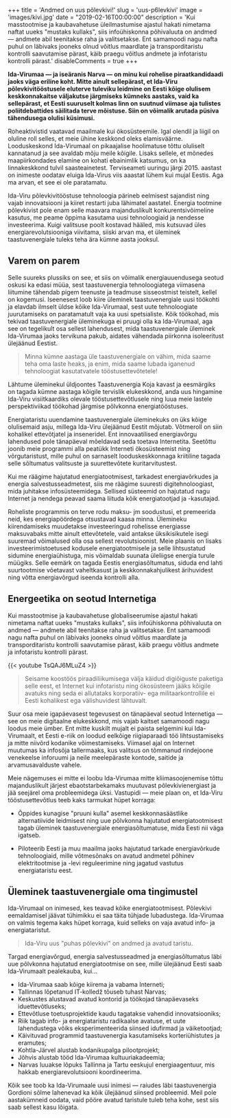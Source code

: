+++
title = 'Andmed on uus põlevkivi!'
slug = 'uus-p6levkivi'
image = 'images/kivi.jpg'
date = "2019-02-16T00:00:00"
description = 'Kui masstootmise ja kaubavahetuse üleilmastumise ajastul hakati nimetama naftat uueks "mustaks kullaks", siis infoühiskonna põhivaluuta on andmed — andmete abil teenitakse raha ja valitsetakse. Ent samamoodi nagu nafta puhul on läbivaks jooneks olnud võitlus maardlate ja transporditaristu kontrolli saavutamise pärast, käib praegu võitlus andmete ja infotaristu kontrolli pärast.'
disableComments = true
+++

__Ida-Virumaa — ja iseäranis Narva — on minu kui rohelise piraatkandidaadi jaoks väga eriline koht. Mitte ainult sellepärast, et Ida-Viru põlevkivitööstusele eluterve tuleviku leidmine on Eesti kõige olulisem keskkonnakaitse väljakutse järgmiseks kümneks aastaks, vaid ka sellepärast, et Eesti suuruselt kolmas linn on suutnud viimase aja tulistes poliitdebattides säilitada terve mõistuse. Siin on võimalik arutada püsiva tähendusega olulisi küsimusi.__

Roheaktivistid vaatavad maailmale kui ökosüsteemile. Igal olendil ja liigil on oluline roll selles, et meie ühine keskkond oleks elamisväärne. Looduskeskond Ida-Virumaal on pikaajalise hoolimatuse tõttu oluliselt kannatanud ja see avaldab mõju meile kõigile. Lisaks sellele, et mõnedes maapiirkondades elamine on kohati ebainimlik katsumus, on ka linnakeskkond tulvil saasteainetest. Terviseameti uuringu järgi 2015. aastast on inimeste oodatav eluiga Ida-Virus viis aaastat lühem kui mujal Eestis. Aga ma arvan, et see ei ole paratamatu.

Ida-Viru põlevkivitööstuse tehnoloogia pärineb eelmisest sajandist ning vajab innovatsiooni ja kiiret restarti juba lähimatel aastatel. Energia tootmine põlevkivist pole enam selle maavara majanduslikult konkurentsivõimeline kasutus, me peame õppima kasutama uusi tehnoloogiaid ja nendesse investeerima. Kuigi valitsuse poolt kostavad hääled, mis kutsuvad üles energiarevolutsiooniga viivitama, siiski arvan ma, et üleminek taastuvenergiale tuleks teha ära kümne aasta jooksul.

## Varem on parem

Selle suureks plussiks on see, et siis on võimalik energiauuendusega seotud oskusi ka edasi müüa, sest taastuvenergia tehnoloogiatega viimasena liitumine tähendab pigem teenuste ja teadmuse sisseostmist teistelt, kellel on kogemusi. Iseenesest loob kiire üleminek taastuvenergiale uusi töökohti ja elavdab ilmselt üldse kõike Ida-Virumaal, sest uute tehnoloogiate juurutamiseks on paratamatult vaja ka uusi spetsialiste. Kõik töökohad, mis tekivad taastuvenergiale üleminekuga ei pruugi olla ka Ida-Virumaal, aga see on tegelikult osa sellest lahendusest, mida taastuvenergiale üleminek Ida-Virumaa jaoks tervikuna pakub, aidates vähendada piirkonna isoleeritust ülejäänud Eestist.

> Minna kümne aastaga üle taastuvenergiale on vähim, mida saame teha oma laste heaks, ja enim, mida saame lubada iganenud tehnoloogiat kasutatvatele tööstusettevõtetele!

Lähtume üleminekul üldjoontes Taastuvenergia Koja kavast ja eesmärgiks on tagada kümne aastaga kõigile tervislik elukeskkond, anda uus hingamine Ida-Viru visiitkaardiks olevale tööstusettevõtlusele ning luua meie lastele perspektiviikad töökohad järgmise põlvkonna energiatööstuses.

Energiataristu uuendamine taastuvenergiale üleminekuks on üks kõige olulisemaid asju, millega Ida-Viru ülejäänud Eestit mõjutab. Võtmeroll on siin kohalikel ettevõtjatel ja inseneridel. Ent innovaatilised energiavõrgu lahendused pole tänapäeval mõeldavad seda toetava Internetita. Seetõttu joonib meie programmi alla peatükk Interneti ökosüsteemist ning võrgutaristust, mille puhul on sarnaselt looduskeskkonnaga kriitiline tagada selle sõltumatus valitsuste ja suurettevõtete kuritarvitustest.

Kui me räägime hajutatud energiatootmisest, tarkadest energiavõrkudes ja energia salvestusseadmetest, siis me räägime suuresti digitehnoloogiast, mida juhitakse infosüsteemidega. Sellised süsteemid on hajutatud nagu Internet ja nendega peavad saama liituda kõik energiatootjad ja -kasutajad.

Roheliste programmis on terve rodu maksu- jm soodustusi, et premeerida neid, kes energiapöördega otsustavad kaasa minna. Ülemineku kiirendamiseks muudetakse investeeringud rohelisse energiasse maksuvabaks mitte ainult ettevõtetele, vaid antakse üksikisikutele isegi suuremad võimalused olla osa sellest revolutsioonist. Meie plaanis on lisaks investeerimistoetused kodusele energiatootmisele ja selle lihtsustatud sidumine energiaühistuga, mis võimaldab suunata üleliigse energia turule müügiks. Selle eemärk on tagada Eestis energiasõltumatus, siduda end lahti suurtootmise võetavast vaheltkasust ja keskkonnakahjulikest ärihuvidest ning võtta energiavõrgud iseenda kontrolli alla.

## Energeetika on seotud Internetiga

Kui masstootmise ja kaubavahetuse globaliseerumise ajastul hakati nimetama naftat uueks "mustaks kullaks", siis infoühiskonna põhivaluuta on andmed — andmete abil teenitakse raha ja valitsetakse. Ent samamoodi nagu nafta puhul on läbivaks jooneks olnud võitlus maardlate ja transporditaristu kontrolli saavutamise pärast, käib praegu võitlus andmete ja infotaristu kontrolli pärast.

{{< youtube TsQAJ6MLuZ4 >}}

> Seisame koostöös piraadiliikumisega välja käidud digiõiguste paketiga selle eest, et Internet kui infotaristu ning ökosüsteem jääks kõigile avatuks ning seda ei allutataks korporatiiv- ega militaarkontrollile ei Eesti kohalikest ega välishuvidest lähtuvalt.

Suur osa meie igapäevasest tegevusest on tänapäeval seotud Internetiga — see on meie digitaalne elukeskkond, mis vajab kaitset samamoodi nagu loodus meie ümber. Ent mitte kuskilt mujalt ei paista selgemini kui Ida-Virumaalt, et Eesti e-riik on loodud eelkõige riigiaparaadi töö lihtsustamiseks ja mitte niivõrd kodanike võimestamiseks. Viimasel ajal on Internet muutumas ka infosõja tallermaaks, kus valitsus on tõmmanud rindejoone venekeelse inforuumi ja neile meelepäraste kontode, saitide ja arvamusavalduste vahele.

Meie nägemuses ei mitte ei loobu Ida-Virumaa mitte kliimasoojenemise tõttu majanduslikult järjest ebaotstarbekamaks muutuvast põlevkivienergiast ja jää seejärel oma probleemidega üksi. Vastupidi — meie plaan on, et Ida-Viru tööstusettevõtlus teeb kaks tarmukat hüpet korraga:

* Õppides kunagise "pruuni kulla" asemel keskkonnasäästlike alternatiivide leidmisest ning uue põlvkonna hajutatud energiatootmisest tagab üleminek taastuvenergiale energiasõltumatuse, mida Eesti nii väga igatseb.

* Piloteerib Eesti ja muu maailma jaoks hajutatud tarkade energiavõrkude tehnoloogiaid, mille võtmesõnaks on avatud andmetel põhinev elektritootmise ja -levi reguleerimine ning jagatud vastutus energiataristu eest.

## Üleminek taastuvenergiale oma tingimustel

Ida-Virumaal on inimesed, kes teavad kõike energiatootmisest. Põlevkivi eemaldamisel jäävat tühimikku ei saa täita tühjade lubadustega. Ida-Virumaa on valmis tegema kaks hüpet korraga, kuid selleks on vaja avatud info- ja energiataristut.

> Ida-Viru uus "puhas põlevkivi" on andmed ja avatud taristu.

Targad energiavõrgud, energia salvestusseadmed ja energiasõltumatus läbi uue põlvkonna hajutatud energiatootmise on see, mille ülejäänud Eesti saab Ida-Virumaalt pealekauba, kui...

* Ida-Virumaa saab kõige kiirema ja vabama Interneti;
* Tallinnas lõpetanud IT-kolledž tõuseb tuhast Narvas;
* Keskustes alustavad avatud kontorid ja töökojad tänapäevaseks iduettevõtluseks;
* Ettevõtluse toetusprojektide kaudu tagatakse vahendid innovatsiooniks;
* Riik tagab info- ja energiataristu radikaalse avatuse, et uute lahendustega võiks eksperimenteerida siinsed idufirmad ja väiketootjad;
* Käivituvad programmid taastuvenergia kasutamiseks korteriühistutes ja eramutes;
* Kohtla-Järvel alustab kodanikupalga pilootprojekt;
* Jõhvis alustab tööd Ida-Virumaa kultuuriakadeemia;
* Narvas luuakse lõpuks Tallinna ja Tartu eeskujul energiaagentuur, mis hakkab energiarevolutsiooni koordineerima.

Kõik see toob ka Ida-Virumaale uusi inimesi — raiudes läbi taastuvenergia Gordioni sõlme lahenevad ka kõik ülejäänud siinsed probleemid. Meil pole aastakümneid oodata, vaid pööre avatud taristule tuleb teha kohe, sest siis saab sellest kasu lõigata.

